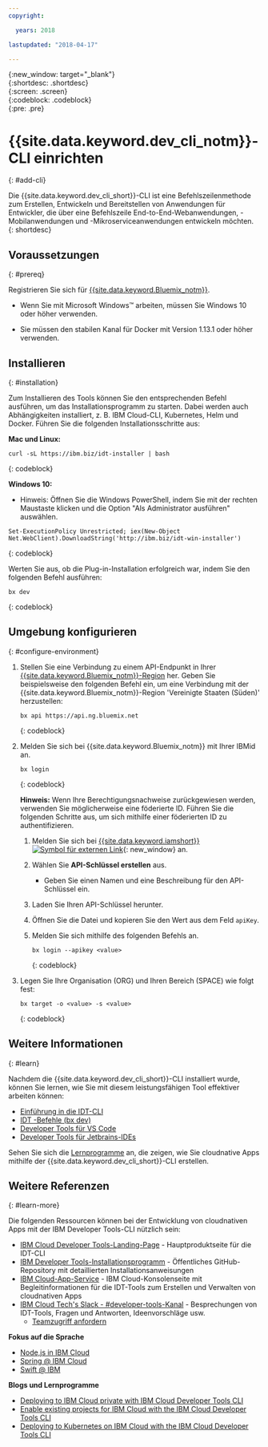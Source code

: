 ```yaml
---
copyright:

  years: 2018

lastupdated: "2018-04-17"

---
```


{:new_window: target="_blank"}  
{:shortdesc: .shortdesc}  
{:screen: .screen}  
{:codeblock: .codeblock}  
{:pre: .pre}  

# {{site.data.keyword.dev_cli_notm}}-CLI einrichten
{: #add-cli}

Die {{site.data.keyword.dev_cli_short}}-CLI ist eine Befehlszeilenmethode zum Erstellen, Entwickeln und Bereitstellen von Anwendungen für Entwickler, die über eine Befehlszeile End-to-End-Webanwendungen, -Mobilanwendungen und -Mikroserviceanwendungen entwickeln möchten.
{: shortdesc}

## Voraussetzungen
{: #prereq}

Registrieren Sie sich für [{{site.data.keyword.Bluemix_notm}}](https://www.bluemix.net).

*  Wenn Sie mit Microsoft Windows&trade; arbeiten, müssen Sie Windows 10 oder höher verwenden.

* Sie müssen den stabilen Kanal für Docker mit Version 1.13.1 oder höher verwenden.

## Installieren
{: #installation}

Zum Installieren des Tools können Sie den entsprechenden Befehl ausführen, um das Installationsprogramm zu starten. Dabei werden auch Abhängigkeiten installiert, z. B. IBM Cloud-CLI, Kubernetes, Helm und Docker. Führen Sie die folgenden Installationsschritte aus: 

**Mac und Linux:**

```
curl -sL https://ibm.biz/idt-installer | bash
```
{: codeblock}


**Windows 10:**

* Hinweis: Öffnen Sie die Windows PowerShell, indem Sie mit der rechten Maustaste klicken und die Option "Als Administrator ausführen" auswählen. 

```
Set-ExecutionPolicy Unrestricted; iex(New-Object Net.WebClient).DownloadString('http://ibm.biz/idt-win-installer')
```
{: codeblock}

Werten Sie aus, ob die Plug-in-Installation erfolgreich war, indem Sie den folgenden Befehl ausführen:  

```
bx dev
```
{: codeblock}

## Umgebung konfigurieren
{: #configure-environment}

1. Stellen Sie eine Verbindung zu einem API-Endpunkt in Ihrer [{{site.data.keyword.Bluemix_notm}}-Region](/docs/overview/cf.html#ov_intro_reg) her. Geben Sie beispielsweise den folgenden Befehl ein, um eine Verbindung mit der {{site.data.keyword.Bluemix_notm}}-Region 'Vereinigte Staaten (Süden)' herzustellen:

	```
	bx api https://api.ng.bluemix.net
	```
	{: codeblock}

2. Melden Sie sich bei {{site.data.keyword.Bluemix_notm}} mit Ihrer IBMid an.

	```
	bx login
	```
	{: codeblock}

	**Hinweis:** Wenn Ihre Berechtigungsnachweise zurückgewiesen werden, verwenden Sie möglicherweise eine föderierte ID. Führen Sie die folgenden Schritte aus, um sich mithilfe einer föderierten ID zu authentifizieren.

	1. Melden Sie sich bei [{{site.data.keyword.iamshort}} ![Symbol für externen Link](../../icons/launch-glyph.svg "Symbol für externen Link")](https://www.bluemix.net/iam/#/apikeys){: new_window} an.
	2. Wählen Sie **API-Schlüssel erstellen** aus.
		* Geben Sie einen Namen und eine Beschreibung für den API-Schlüssel ein.
	3. Laden Sie Ihren API-Schlüssel herunter.
	4. Öffnen Sie die Datei und kopieren Sie den Wert aus dem Feld `apiKey`.
	5. Melden Sie sich mithilfe des folgenden Befehls an.

		```
		bx login --apikey <value>
		```
		{: codeblock}

3. Legen Sie Ihre Organisation (ORG) und Ihren Bereich (SPACE) wie folgt fest:

	```
	bx target -o <value> -s <value>
	```
	{: codeblock}

## Weitere Informationen
{: #learn}

Nachdem die {{site.data.keyword.dev_cli_short}}-CLI installiert wurde, können Sie lernen, wie Sie mit diesem leistungsfähigen Tool effektiver arbeiten können: 
- [Einführung in die IDT-CLI](index.html)
- [IDT -Befehle (bx dev)](commands.html)
- [Developer Tools für VS Code](vscode.html)
- [Developer Tools für Jetbrains-IDEs](jetbrains.html)

Sehen Sie sich die [Lernprogramme](/docs/apps/tutorials/tutorial_bff.html) an, die zeigen, wie Sie cloudnative Apps mithilfe der {{site.data.keyword.dev_cli_short}}-CLI erstellen. 

## Weitere Referenzen
{: #learn-more}

Die folgenden Ressourcen können bei der Entwicklung von cloudnativen Apps mit der IBM Developer Tools-CLI nützlich sein:

- [IBM Cloud Developer Tools-Landing-Page](https://www.ibm.com/cloud/cli) - Hauptproduktseite für die IDT-CLI
- [IBM Developer Tools-Installationsprogramm](https://github.com/IBM-Bluemix/ibm-cloud-developer-tools) - Öffentliches GitHub-Repository mit detaillierten Installationsanweisungen
- [IBM Cloud-App-Service](https://console.bluemix.net/developer/appservice) - IBM Cloud-Konsolenseite mit Begleitinformationen für die IDT-Tools zum Erstellen und Verwalten von cloudnativen Apps
- [IBM Cloud Tech's Slack - #developer-tools-Kanal](https://ibm-cloud-tech.slack.com) - Besprechungen von IDT-Tools, Fragen und Antworten, Ideenvorschläge usw.
	- [Teamzugriff anfordern](https://slack-invite-ibm-cloud-tech.mybluemix.net/)

**Fokus auf die Sprache**

- [Node,js in IBM Cloud](https://developer.ibm.com/node/cloud/)
- [Spring @ IBM Cloud](https://developer.ibm.com/java/spring/)
- [Swift @ IBM](https://developer.ibm.com/swift)

**Blogs und Lernprogramme**

- [Deploying to IBM Cloud private with IBM Cloud Developer Tools CLI](https://www.ibm.com/blogs/bluemix/2017/09/deploying-ibm-cloud-private-ibm-cloud-developer-tools-cli/)
- [Enable existing projects for IBM Cloud with the IBM Cloud Developer Tools CLI](https://www.ibm.com/blogs/bluemix/2017/09/enable-existing-projects-ibm-cloud-ibm-cloud-developer-tools-cli/)
- [Deploying to Kubernetes on IBM Cloud with the IBM Cloud Developer Tools CLI](https://www.ibm.com/blogs/bluemix/2017/09/deploying-kubernetes-ibm-cloud-ibm-cloud-developer-tools-cli/)

